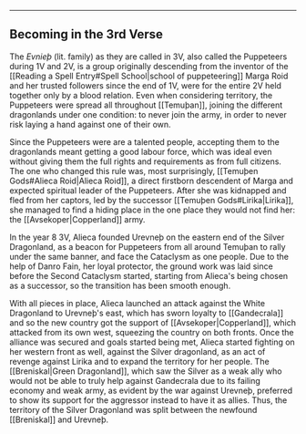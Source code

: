 -- - -
## Becoming in the 3rd Verse

The _Evnieþ_ (lit. family) as they are called in 3V, also called the Puppeteers during 1V and 2V, is a group originally descending from the inventor of the [[Reading a Spell Entry#Spell School|school of puppeteering]] Marga Roid and her trusted followers since the end of 1V, were for the entire 2V held together only by a blood relation. Even when considering territory, the Puppeteers were spread all throughout [[Temuþan]], joining the different dragonlands under one condition: to never join the army, in order to never risk laying a hand against one of their own.

Since the Puppeteers were are a talented people, accepting them to the dragonlands meant getting a good labour force, which was ideal even without giving them the full rights and requirements as from full citizens. The one who changed this rule was, most surprisingly, [[Temuþen Gods#Alieca Roid|Alieca Roid]], a direct firstborn descendent of Marga and expected spiritual leader of the Puppeteers. After she was kidnapped and fled from her captors, led by the successor [[Temuþen Gods#Lirika|Lirika]], she managed to find a hiding place in the one place they would not find her: the [[Avsekoper|Copperland]] army.

In the year 8 3V, Alieca founded Urevneþ on the eastern end of the Silver Dragonland, as a beacon for Puppeteers from all around Temuþan to rally under the same banner, and face the Cataclysm as one people. Due to the help of Danro Fain, her loyal protector, the ground work was laid since before the Second Cataclysm started, starting from Alieca's being chosen as a successor, so the transition has been smooth enough.

With all pieces in place, Alieca launched an attack against the White Dragonland to Urevneþ's east, which has sworn loyalty to [[Gandecrala]] and so the new country got the support of [[Avsekoper|Copperland]], which attacked from its own west, squeezing the country on both fronts. Once the alliance was secured and goals started being met, Alieca started fighting on her western front as well, against the Silver dragonland, as an act of revenge against Lirika and to expand the territory for her people. The [[Breniskal|Green Dragonland]], which saw the Silver as a weak ally who would not be able to truly help against Gandecrala due to its failing economy and weak army, as evident by the war against Urevneþ, preferred to show its support for the aggressor instead to have it as allies. Thus, the territory of the Silver Dragonland was split between the newfound [[Breniskal]] and Urevneþ.

